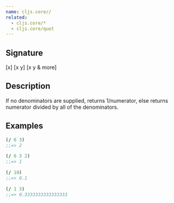 ```yaml
---
name: cljs.core//
related:
  - cljs.core/*
  - cljs.core/quot
---
```


## Signature
[x]
[x y]
[x y & more]


## Description

If no denominators are supplied, returns 1/numerator, else returns numerator
divided by all of the denominators.


## Examples

```clj
(/ 6 3)
;;=> 2

(/ 6 3 2)
;;=> 1

(/ 10)
;;=> 0.1

(/ 1 3)
;;=> 0.3333333333333333
```